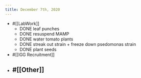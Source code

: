 ```yaml
---
title: December 7th, 2020
---
```


- #[[LabWork]]
	- DONE leaf punches
	- DONE resuspend MAMP
	- DONE water tomato plants
	- DONE streak out strain + freeze down psedomonas strain
	- DONE plant seeds
- #[[IGG Recruitment]]
- #[[Other]]
	-
